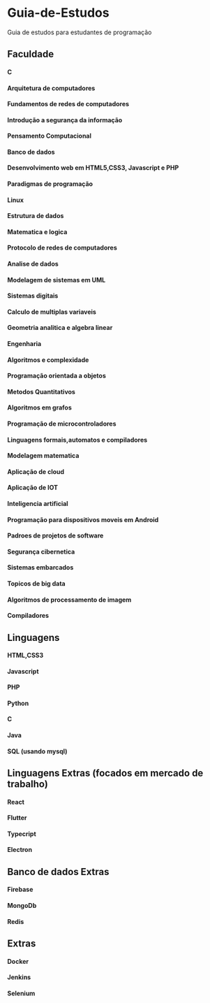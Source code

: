 # Guia-de-Estudos
Guia de estudos para estudantes de programação 

## Faculdade
#### C

#### Arquitetura de computadores

#### Fundamentos de redes de computadores

#### Introdução a segurança da informação

#### Pensamento Computacional

#### Banco de dados

#### Desenvolvimento web em HTML5,CSS3, Javascript e PHP

#### Paradigmas de programação

#### Linux

#### Estrutura de dados

#### Matematica e logica

#### Protocolo de redes de computadores

#### Analise de dados

#### Modelagem de sistemas em UML

#### Sistemas digitais

#### Calculo de multiplas variaveis

#### Geometria analitica e algebra linear

#### Engenharia

#### Algoritmos e complexidade

#### Programação orientada a objetos

#### Metodos Quantitativos

#### Algoritmos em grafos

#### Programação de microcontroladores

#### Linguagens formais,automatos e compiladores

#### Modelagem matematica

#### Aplicação de cloud

#### Aplicação de IOT

#### Inteligencia artificial

#### Programação para dispositivos moveis em Android

#### Padroes de projetos de software

#### Segurança cibernetica

#### Sistemas embarcados

#### Topicos de big data 

#### Algoritmos de processamento de imagem

#### Compiladores



## Linguagens
#### HTML,CSS3
#### Javascript
#### PHP
#### Python
#### C
#### Java
#### SQL (usando mysql)



## Linguagens Extras (focados em  mercado de trabalho)
#### React
#### Flutter 
#### Typecript
#### Electron

## Banco de dados Extras
#### Firebase
#### MongoDb
#### Redis

## Extras
#### Docker
#### Jenkins
#### Selenium
